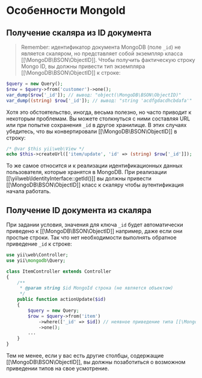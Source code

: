 Особенности MongoId
=================

## Получение скаляра из ID документа

> Remember: идентификатор документа MongoDB (поле `_id`) не является скаляром, но представляет собой экземпляр класса [[\MongoDB\BSON\ObjectID]].
Чтобы получить фактическую строку Mongo ID, вы должны привести тип экземпляра [[\MongoDB\BSON\ObjectID]] к строке:

```php
$query = new Query();
$row = $query->from('customer')->one();
var_dump($row['_id']); // вывод: "object(\MongoDB\BSON\ObjectID)"
var_dump((string) $row['_id']); // вывод: "string 'acdfgdacdhcbdafa'"
```
Хотя это обстоятельство, иногда, весьма полезно, но часто приводит к некоторым проблемам.
Вы можете столкнуться с ними составляя URL или при попытке сохранения `_id` в другое хранилище.
В этих случаях убедитесь, что вы конвертировали [[\MongoDB\BSON\ObjectID]] в строку:

```php
/* @var $this yii\web\View */
echo $this->createUrl(['item/update', 'id' => (string) $row['_id']]);
```

То же самое относится и к реализации идентификационных данных пользователя, которые хранятся в MongoDB. При реализации
[[\yii\web\IdentityInterface::getId()]] вы должны привести [[\MongoDB\BSON\ObjectID]] класс к скаляру чтобы аутентификация начала работать.

## Получение ID документа из скаляра

При задании условия, значения для ключа `_id` будет автоматически приведено к [[\MongoDB\BSON\ObjectID]]
например, даже если они простые строки. Так что нет необходимости выполнять обратное приведение `_id` к строке:

```php
use yii\web\Controller;
use yii\mongodb\Query;

class ItemController extends Controller
{
    /**
     * @param string $id MongoId строка (не является объектом)
     */
    public function actionUpdate($id)
    {
        $query = new Query;
        $row = $query->from('item')
            ->where(['_id' => $id]) // неявное приведение типа [[\MongoDB\BSON\ObjectID]]
            ->one();
        ...
    }
}
```

Тем не менее, если у вас есть другие столбцы, содержащие [[\MongoDB\BSON\ObjectID]], вы должны позаботиться о возможном приведении типов на свое усмотрение.
